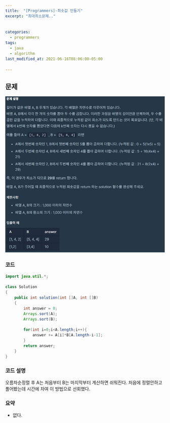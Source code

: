 ```yaml
---
title:  "[Programmers]-최솟값 만들기"
excerpt: "최대최소문제.."


categories:
  - programmers
tags:
  - java
  - algorithm
last_modified_at: 2021-06-16T08:06:00-05:00

---
```


## 문제

![문제](/assets/images/최솟값만들기.JPG)



### 코드

```java
import java.util.*;

class Solution
{
    public int solution(int []A, int []B)
    {
        int answer = 0;
        Arrays.sort(A);
        Arrays.sort(B);
        
        for(int i=0;i<A.length;i++){
            answer += A[i]*B[A.length-i-1];
        }
        return answer;
    }
}
```

### 코드 설명

오름차순정렬 후 A는 처음부터 B는 마지막부터 계산하면 쉬워진다.
처음에 정렬안하고 풀어봤는데 시간에 차여 이 방법으로 선회했다.

### 요약

- 없다.
